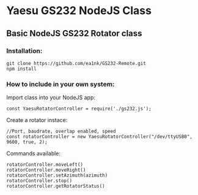 # Yaesu GS232 NodeJS Class

## Basic NodeJS GS232 Rotator class

### Installation:
```
git clone https://github.com/ea1nk/GS232-Remote.git
npm install
```

### How to include in your own system:

Import class into your NodeJS app:
```
const YaesuRotatorController = require('./gs232.js');
```
Create a rotator instace:
```
//Port, baudrate, overlap enabled, speed
const rotatorController = new YaesuRotatorController("/dev/ttyUSB0", 9600, true, 2);
```
Commands available:
```
rotatorController.moveLeft()
rotatorController.moveRight()
rotatorController.setAzimuth(azimuth)
rotatorController.stop()
rotatorController.getRotatorStatus()

```
